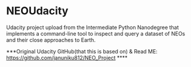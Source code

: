 # NEOUdacity
Udacity project upload from the Intermediate Python Nanodegree that implements a command-line tool to inspect and query a dataset of NEOs and their close approaches to Earth.

***Original Udacity GitHub(that this is based on) & Read ME: https://github.com/januniku812/NEO_Project ****
